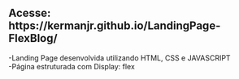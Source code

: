 
<h2>Acesse: https://kermanjr.github.io/LandingPage-FlexBlog/</h2>
-Landing Page desenvolvida utilizando HTML, CSS e JAVASCRIPT </br>
-Página estruturada com Display: flex</br>


